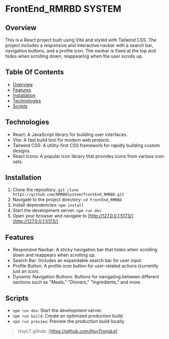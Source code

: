 # FrontEnd_RMRBD SYSTEM

## Overview
This is a React project built using Vite and styled with Tailwind CSS. The project includes a responsive and interactive navbar with a search bar, navigation buttons, and a profile icon. The navbar is fixed at the top and hides when scrolling down, reappearing when the user scrolls up.

## Table Of Contents
- [Overview](#overview)
- [Features](#features)
- [Installation](#installation)
- [Technologies](#technologies)
- [Scripts](#scripts)

## Technologies
- React: A JavaScript library for building user interfaces.
- Vite: A fast build tool for modern web projects.
- Tailwind CSS: A utility-first CSS framework for rapidly building custom designs.
- React Icons: A popular icon library that provides icons from various icon sets.

## Installation

1. Clone the repository:
`git clone https://github.com/RMRBDSystem/FrontEnd_RMRBD.git`
2. Navigate to the project directory:
`cd FrontEnd_RMRBD`
3. Install dependencies:
`npm install`
4. Start the development server:
`npm run dev`
5. Open your browser and navigate to [http://127.0.0.1:5173/](http://127.0.0.1:5173/)

## Features

- Responsive Navbar: A sticky navigation bar that hides when scrolling down and reappears when scrolling up.
- Search Bar: Includes an expandable search bar for user input.
- Profile Button: A profile icon button for user-related actions (currently just an icon).
- Dynamic Navigation Buttons: Buttons for navigating between different sections such as "Meals," "Dinners," "Ingredients," and more.

## Scripts
- `npm run dev`: Start the development server.
- `npm run build`: Create an optimized production build.
- `npm run preview`: Preview the production build locally.


>HuyLT github: [https://github.com/HuyTrongLe]